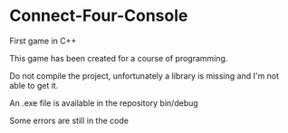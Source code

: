 # Connect-Four-Console
First game in C++

This game has been created for a course of programming.

Do not compile the project, unfortunately a library is missing and I'm not able to get it.

An .exe file is available in the repository bin/debug

Some errors are still in the code

